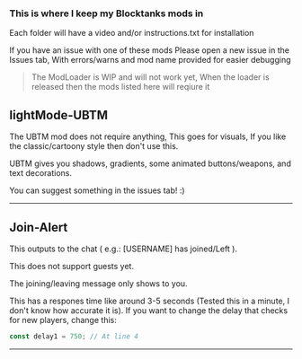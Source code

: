 ### This is where I keep my Blocktanks mods in

Each folder will have a video and/or instructions.txt for installation

If you have an issue with one of these mods
Please open a new issue in the Issues tab, With errors/warns and mod name provided for easier debugging

> The ModLoader is WIP and will not work yet, When the loader is released then the mods listed here will reqiure it

## lightMode-UBTM
The UBTM mod does not require anything, This goes for visuals, If you like the classic/cartoony style then don't use this.

UBTM gives you shadows, gradients, some animated buttons/weapons, and text decorations.

You can suggest something in the issues tab! :)

---
## Join-Alert
This outputs to the chat ( e.g.: [USERNAME] has joined/Left ).

This does not support guests yet.

The joining/leaving message only shows to you.

This has a respones time like around 3-5 seconds (Tested this in a minute, I don't know how accurate it is).
If you want to change the delay that checks for new players, change this:
```js
const delay1 = 750; // At line 4
```
---
